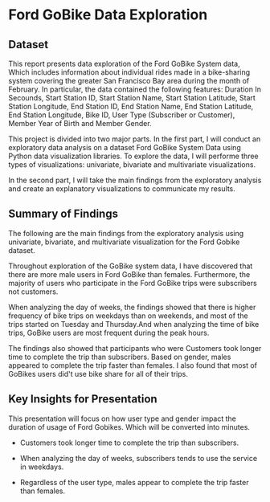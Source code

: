 # Ford GoBike Data Exploration 


## Dataset

This report presents data exploration of the Ford GoBike System data, Which includes information about individual rides made in a bike-sharing system covering the greater San Francisco Bay area during the month of February. In particular, the data contained the following features: Duration In Secounds, Start Station ID, Start Station Name, Start Station Latitude, Start Station Longitude, End Station ID, End Station Name, End Station Latitude, End Station Longitude, Bike ID, User Type (Subscriber or Customer), Member Year of Birth and Member Gender.

This project is divided into two major parts. In the first part, I will conduct an exploratory data analysis on a dataset Ford GoBike System Data using Python data visualization libraries. To explore the data, I will performe three types of visualizations: univariate, bivariate and multivariate visualizations.

In the second part, I will take the main findings from the exploratory analysis and create an explanatory visualizations to communicate my results.


## Summary of Findings


The following are the main findings from the exploratory analysis using univariate, bivariate, and multivariate visualization for the Ford Gobike dataset.

Throughout exploration of the GoBike system data, I have discovered that there are more male users in Ford GoBike than females. Furthermore, the majority of users who participate in the Ford GoBike trips were subscribers not customers.

When analyzing the day of weeks, the findings showed that there is higher frequency of bike trips on weekdays than on weekends, and most of the trips started on Tuesday and Thursday.And when analyzing the time of bike trips, GoBike users are most frequent during the peak hours. 

The findings also showed that participants who were Customers took longer time to complete the trip than subscribers. Based on gender, males appeared to complete the trip faster than females. I also found that most of GoBikes users did't use bike share for all of their trips.
 


## Key Insights for Presentation

This presentation will focus on how user type and gender impact the duration of usage of Ford Gobikes. Which will be converted into minutes.

- Customers took longer time to complete the trip than subscribers. 

- When analyzing the day of weeks, subscribers tends to use the service in weekdays.

- Regardless of the user type, males appear to complete the trip faster than females.
